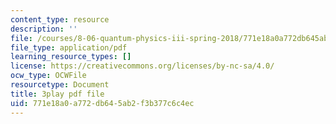 ```yaml
---
content_type: resource
description: ''
file: /courses/8-06-quantum-physics-iii-spring-2018/771e18a0a772db645ab2f3b377c6c4ec_dodj1I-IjWM.pdf
file_type: application/pdf
learning_resource_types: []
license: https://creativecommons.org/licenses/by-nc-sa/4.0/
ocw_type: OCWFile
resourcetype: Document
title: 3play pdf file
uid: 771e18a0-a772-db64-5ab2-f3b377c6c4ec
---
```

